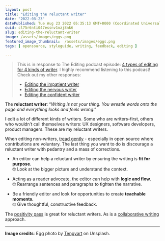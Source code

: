 ```yaml
---
layout: post
title: "Editing the reluctant writer"
date: "2022-08-23"
datePublished: Tue Aug 23 2022 05:35:13 GMT+0000 (Coordinated Universal Time)
cuid: cl75r6nti047essnv1nzj8nk6
slug: editing-the-reluctant-writer
image: /assets/images/eggs.png
featured_image_thumbnail:  /assets/images/eggs.png
tags: [ opensource, styleguide, writing, feedback, editing ]

---
```


> This is in response to The Editing podcast episode: [4 types of editing for 4 kinds of  writer](https://theeditingpodcast.captivate.fm/episode/kinds-of-writer). I highly recommend listening to this podcast!   
> Check out my other responses:
> - [Editing the impatient writer](https://flicstar.com/editing-the-impatient-writer)
> - [Editing the nervous writer](https://flicstar.com/editing-the-nervous-writer)
> - [Editing the confident writer](https://flicstar.hashnode.dev/editing-the-confident-writer)

The **reluctant writer**: “*Writing is not your thing. You wrestle words onto the page and everything looks and feels wrong*.”

I edit a lot of different kinds of writers. Some who are writers-first, others who wouldn’t call themselves writers: UX designers, software developers, product managers. These are my reluctant writers.
 
When editing non-writers, [tread gently](https://flicstar.hashnode.dev/editing-in-open-source) - especially in open source where contributions are voluntary. The last thing you want to do is discourage a reluctant writer with pedantry and a mass of corrections.
 
* An editor can help a reluctant writer by ensuring the writing is **fit for purpose**.    
🤓 Look at the bigger picture and understand the context.
 
* Acting as a reader advocate, the editor can help with **logic and flow**.   
   🤓 Rearrange sentences and paragraphs to tighten the narrative.
  
* Be a friendly editor and look for opportunities to create **teachable moments**.   
   🤓  Give thoughtful, constructive feedback. 

The [positivity pass](https://openstrategypartners.com/blog/the-positivity-pass-and-why-we-do-it/) is great for reluctant writers. As is a [collaborative writing](https://flicstar.com/collaboration-in-tech-writing) approach.

---
 
**Image credits**: Egg photo by [Tengyart](https://unsplash.com/photos/_VkwiVNCNfo) on Unsplash.


